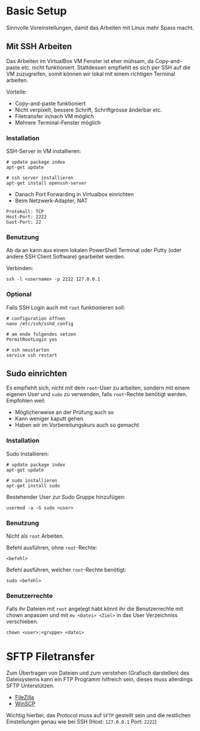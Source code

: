 # Basic Setup

Sinnvolle Voreinstellungen, damit das Arbeiten mit Linux mehr Spass macht.

## Mit SSH Arbeiten

Das Arbeiten im VirtualBox VM Fenster ist eher mühsam, da Copy-and-paste etc. nicht funktioniert.
Stattdessen empfiehlt es sich per SSH auf die VM zuzugreifen,
somit können wir lokal mit einem richtigen Terminal arbeiten.

Vorteile:

* Copy-and-paste funktioniert
* Nicht verpixelt, bessere Schrift, Schriftgrösse änderbar etc.
* Filetransfer in/nach VM möglich
* Mehrere Terminal-Fenster möglich

### Installation

SSH-Server in VM installieren:

```shell
# update package index
apt-get update

# ssh server installieren
apt-get install openssh-server
```

* Danach Port Forwarding in Virtualbox einrichten
* Beim Netzwerk-Adapter, NAT

```
Protokoll: TCP
Host-Port: 2222
Gast-Port: 22
```

### Benutzung

Ab da an kann aus einem lokalen PowerShell Terminal oder Putty (oder andere SSH Client Software) gearbeitet werden.

Verbinden:

```shell
ssh -l <username> -p 2222 127.0.0.1
```

### Optional

Falls SSH Login auch mit `root` funktionieren soll:

```shell
# configuration öffnen
nano /etc/ssh/sshd_config

# am ende folgendes setzen
PermitRootLogin yes

# ssh neustarten
service ssh restart
```

## Sudo einrichten

Es empfiehlt sich, nicht mit dem `root`-User zu arbeiten,
sondern mit einem eigenen User und `sudo` zu verwenden,
falls `root`-Rechte benötigt werden. Empfohlen weil:

* Möglicherweise an der Prüfung auch so
* Kann weniger kaputt gehen
* Haben wir im Vorbereitungskurs auch so gemacht

### Installation

Sudo installieren:

```shell
# update package index
apt-get update

# sudo installieren
apt-get install sudo
```

Bestehender User zur Sudo Gruppe hinzufügen:

```shell
usermod -a -G sudo <user>
```

### Benutzung

Nicht als `root` Arbeiten.

Befehl ausführen, ohne `root`-Rechte:

```shell
<befehl>
```

Befehl ausführen, welcher `root`-Rechte benötigt:

```
sudo <befehl> 
```

### Benutzerrechte

Falls ihr Dateien mit `root` angelegt habt könnt ihr die Benutzerrechte mit chown anpassen und mit `mv <Datei> <Ziel>` in das User Verzeichniss verschieben.
```shell
chown <user>:<gruppe> <datei>
```

# SFTP Filetransfer

Zum Übertragen von Dateien und zum verstehen (Grafisch darstellen) des Dateisystems kann ein FTP Programm hilfreich sein, dieses muss allerdings SFTP Unterstützen.

* [FileZilla](https://filezilla-project.org/)
* [WinSCP](https://winscp.net/eng/download.php)

Wichtig hierbei, das Protocol muss auf `SFTP` gestellt sein und die restlichen Einstellungen genau wie bei SSH (Host: `127.0.0.1` Port: `2222`)
